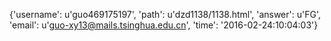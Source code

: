 {'username': u'guo469175197', 'path': u'dzd1138/1138.html', 'answer': u'FG', 'email': u'guo-xy13@mails.tsinghua.edu.cn', 'time': '2016-02-24:10:04:03'}